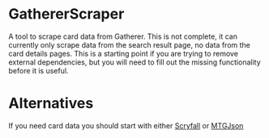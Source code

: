# GathererScraper
A tool to scrape card data from Gatherer. This is not complete, it can currently only scrape data from the search result page, no data from the card details pages. This is a starting point if you are trying to remove external dependencies, but you will need to fill out the missing functionality before it is useful.

# Alternatives
If you need card data you should start with either [Scryfall](https://scryfall.com/docs/api/bulk-data) or [MTGJson](https://mtgjson.com/)